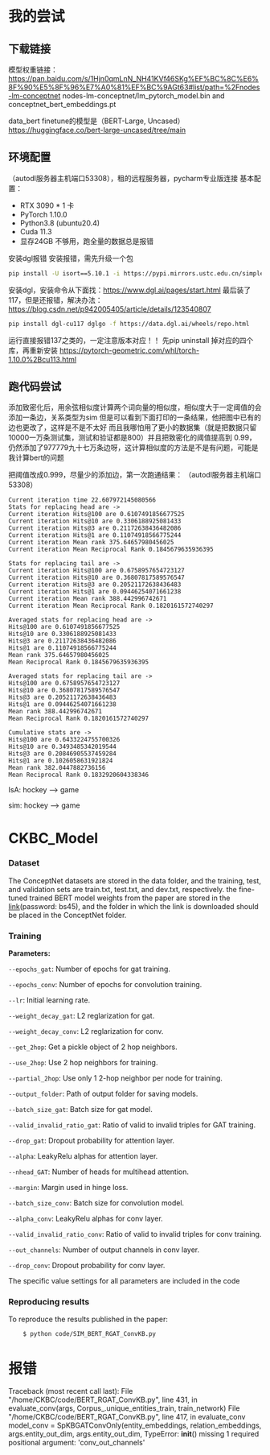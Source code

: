 # 我的尝试
## 下载链接
模型权重链接：
https://pan.baidu.com/s/1Hjn0qmLnN_NH41KVf46SKg%EF%BC%8C%E6%8F%90%E5%8F%96%E7%A0%81%EF%BC%9AGt63#list/path=%2Fnodes-lm-conceptnet
nodes-lm-conceptnet/lm_pytorch_model.bin and conceptnet_bert_embeddings.pt

data_bert finetune的模型是（BERT-Large, Uncased）
https://huggingface.co/bert-large-uncased/tree/main
## 环境配置
（autodl服务器主机端口53308），租的远程服务器，pycharm专业版连接
基本配置：
- RTX 3090 * 1 卡
- PyTorch 1.10.0
- Python3.8 (ubuntu20.4)
- Cuda 11.3
- 显存24GB 不够用，跑全量的数据总是报错

安装dgl报错 安装报错，需先升级一个包
```bash
pip install -U isort==5.10.1 -i https://pypi.mirrors.ustc.edu.cn/simple
```
安装dgl，安装命令从下面找：https://www.dgl.ai/pages/start.html
最后装了117，但是还报错，解决办法：https://blog.csdn.net/p942005405/article/details/123540807
```bash
pip install dgl-cu117 dglgo -f https://data.dgl.ai/wheels/repo.html
```
运行直接报错137之类的，一定注意版本对应！！
先pip uninstall 掉对应的四个库，再重新安装
https://pytorch-geometric.com/whl/torch-1.10.0%2Bcu113.html

## 跑代码尝试
添加致密化后，用余弦相似度计算两个词向量的相似度，相似度大于一定阈值的会添加一条边，关系类型为sim
但是可以看到下面打印的一条结果，他把图中已有的边也更改了，这样是不是不太好
而且我哪怕用了更小的数据集（就是把数据只留10000一万条测试集，测试和验证都是800）并且把致密化的阈值提高到
0.99，仍然添加了977779九十七万条边呀，这计算相似度的方法是不是有问题，可能是我计算bert的问题

把阈值改成0.999，尽量少的添加边，第一次跑通结果：
（autodl服务器主机端口53308）
```
Current iteration time 22.607972145080566
Stats for replacing head are -> 
Current iteration Hits@100 are 0.6107491856677525
Current iteration Hits@10 are 0.3306188925081433
Current iteration Hits@3 are 0.21172638436482086
Current iteration Hits@1 are 0.11074918566775244
Current iteration Mean rank 375.64657980456025
Current iteration Mean Reciprocal Rank 0.1845679635936395

Stats for replacing tail are -> 
Current iteration Hits@100 are 0.6758957654723127
Current iteration Hits@10 are 0.36807817589576547
Current iteration Hits@3 are 0.20521172638436483
Current iteration Hits@1 are 0.09446254071661238
Current iteration Mean rank 388.442996742671
Current iteration Mean Reciprocal Rank 0.1820161572740297

Averaged stats for replacing head are -> 
Hits@100 are 0.6107491856677525
Hits@10 are 0.3306188925081433
Hits@3 are 0.21172638436482086
Hits@1 are 0.11074918566775244
Mean rank 375.64657980456025
Mean Reciprocal Rank 0.1845679635936395

Averaged stats for replacing tail are -> 
Hits@100 are 0.6758957654723127
Hits@10 are 0.36807817589576547
Hits@3 are 0.20521172638436483
Hits@1 are 0.09446254071661238
Mean rank 388.442996742671
Mean Reciprocal Rank 0.1820161572740297

Cumulative stats are -> 
Hits@100 are 0.6433224755700326
Hits@10 are 0.3493485342019544
Hits@3 are 0.20846905537459284
Hits@1 are 0.1026058631921824
Mean rank 382.0447882736156
Mean Reciprocal Rank 0.1832920604338346
```
IsA: hockey --> game

sim: hockey --> game

# CKBC_Model

### Dataset
The ConceptNet datasets are stored in the data folder, and the training, test, and validation sets are train.txt, test.txt, and dev.txt, respectively. the fine-tuned trained BERT model weights from the paper are stored in the [link](https://pan.baidu.com/s/19hYHzU3J336DHCdlvZ8QUQ)(password: bs45), and the folder in which the link is downloaded should be placed in the ConceptNet folder.

### Training

**Parameters:**

`--epochs_gat`: Number of epochs for gat training.

`--epochs_conv`: Number of epochs for convolution training.

`--lr`: Initial learning rate.

`--weight_decay_gat`: L2 reglarization for gat.

`--weight_decay_conv`: L2 reglarization for conv.

`--get_2hop`: Get a pickle object of 2 hop neighbors.

`--use_2hop`: Use 2 hop neighbors for training.  

`--partial_2hop`: Use only 1 2-hop neighbor per node for training.

`--output_folder`: Path of output folder for saving models.

`--batch_size_gat`: Batch size for gat model.

`--valid_invalid_ratio_gat`: Ratio of valid to invalid triples for GAT training.

`--drop_gat`: Dropout probability for attention layer.

`--alpha`: LeakyRelu alphas for attention layer.

`--nhead_GAT`: Number of heads for multihead attention.

`--margin`: Margin used in hinge loss.

`--batch_size_conv`: Batch size for convolution model.

`--alpha_conv`: LeakyRelu alphas for conv layer.

`--valid_invalid_ratio_conv`: Ratio of valid to invalid triples for conv training.

`--out_channels`: Number of output channels in conv layer.

`--drop_conv`: Dropout probability for conv layer.


The specific value settings for all parameters are included in the code

### Reproducing results

To reproduce the results published in the paper:      

        $ python code/SIM_BERT_RGAT_ConvKB.py

# 报错
Traceback (most recent call last):
  File "/home/CKBC/code/BERT_RGAT_ConvKB.py", line 431, in <module>
    evaluate_conv(args, Corpus_.unique_entities_train, train_network)
  File "/home/CKBC/code/BERT_RGAT_ConvKB.py", line 417, in evaluate_conv
    model_conv = SpKBGATConvOnly(entity_embeddings, relation_embeddings, args.entity_out_dim, args.entity_out_dim,
TypeError: __init__() missing 1 required positional argument: 'conv_out_channels'
